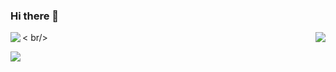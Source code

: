 ### Hi there 👋

<img align="left" src="https://github-readme-stats.vercel.app/api?username=tonyhristov&count_private=true&show_icons=true&theme=nightowl" />

<img align="right" src="https://github-readme-stats.vercel.app/api/top-langs/?username=tonyhristov&theme=nightowl" />

< br/>

<img align="left" src="https://github-readme-stats.vercel.app/api/wakatime?username=tonyhristov&theme=nightowl" />
